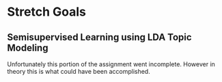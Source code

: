 # Stretch Goals

## Semisupervised Learning using LDA Topic Modeling

Unfortunately this portion of the assignment went incomplete. However in theory this is what could have been accomplished. 

